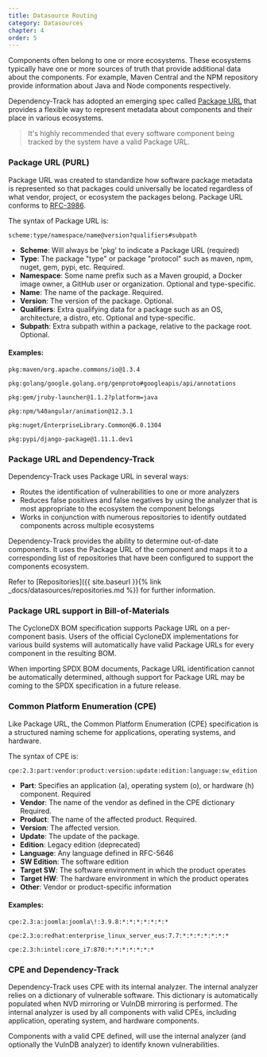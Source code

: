 ```yaml
---
title: Datasource Routing
category: Datasources
chapter: 4
order: 5
---
```


Components often belong to one or more ecosystems. These ecosystems typically have one or more sources of 
truth that provide additional data about the components. For example, Maven Central and the NPM repository provide 
information about Java and Node components respectively. 

Dependency-Track has adopted an emerging spec called [Package URL](https://github.com/package-url/purl-spec) that
provides a flexible way to represent metadata about components and their place in various ecosystems.

> It's highly recommended that every software component being tracked by the system have a valid Package URL. 

### Package URL (PURL)

Package URL was created to standardize how software package metadata is represented so that packages could universally
be located regardless of what vendor, project, or ecosystem the packages belong. Package URL conforms to [RFC-3986](https://tools.ietf.org/html/rfc3986).

The syntax of Package URL is:
```
scheme:type/namespace/name@version?qualifiers#subpath
```

* **Scheme**: Will always be 'pkg' to indicate a Package URL (required)
* **Type**: The package "type" or package "protocol" such as maven, npm, nuget, gem, pypi, etc. Required.
* **Namespace**: Some name prefix such as a Maven groupid, a Docker image owner, a GitHub user or organization. Optional and type-specific.
* **Name**: The name of the package. Required.
* **Version**: The version of the package. Optional.
* **Qualifiers**: Extra qualifying data for a package such as an OS, architecture, a distro, etc. Optional and type-specific.
* **Subpath**: Extra subpath within a package, relative to the package root. Optional.

#### Examples:

```
pkg:maven/org.apache.commons/io@1.3.4

pkg:golang/google.golang.org/genproto#googleapis/api/annotations

pkg:gem/jruby-launcher@1.1.2?platform=java

pkg:npm/%40angular/animation@12.3.1

pkg:nuget/EnterpriseLibrary.Common@6.0.1304

pkg:pypi/django-package@1.11.1.dev1
```

### Package URL and Dependency-Track

Dependency-Track uses Package URL in several ways:

* Routes the identification of vulnerabilities to one or more analyzers
* Reduces false positives and false negatives by using the analyzer that is most appropriate to the ecosystem the component belongs
* Works in conjunction with numerous repositories to identify outdated components across multiple ecosystems

Dependency-Track provides the ability to determine out-of-date components. It uses the Package URL
of the component and maps it to a corresponding list of repositories that have been configured to support the components 
ecosystem.

Refer to [Repositories]({{ site.baseurl }}{% link _docs/datasources/repositories.md %}) for further information.

### Package URL support in Bill-of-Materials

The CycloneDX BOM specification supports Package URL on a per-component basis. Users of the official CycloneDX 
implementations for various build systems will automatically have valid Package URLs for every component in the 
resulting BOM. 

When importing SPDX BOM documents, Package URL identification cannot be automatically determined, although support 
for Package URL may be coming to the SPDX specification in a future release.

### Common Platform Enumeration (CPE)
Like Package URL, the Common Platform Enumeration (CPE) specification is a structured naming scheme for applications, 
operating systems, and hardware.

The syntax of CPE is:
```
cpe:2.3:part:vendor:product:version:update:edition:language:sw_edition:target_sw:target_hw:other
```

* **Part**: Specifies an application (a), operating system (o), or hardware (h) component. Required
* **Vendor**: The name of the vendor as defined in the CPE dictionary Required.
* **Product**: The name of the affected product. Required.
* **Version**: The affected version. 
* **Update**: The update of the package.
* **Edition**: Legacy edition (deprecated)
* **Language**: Any language defined in RFC-5646
* **SW Edition**: The software edition
* **Target SW**: The software environment in which the product operates
* **Target HW**: The hardware environment in which the product operates
* **Other**: Vendor or product-specific information

#### Examples:

```
cpe:2.3:a:joomla:joomla\!:3.9.8:*:*:*:*:*:*:*

cpe:2.3:o:redhat:enterprise_linux_server_eus:7.7:*:*:*:*:*:*:*

cpe:2.3:h:intel:core_i7:870:*:*:*:*:*:*:*
```


### CPE and Dependency-Track

Dependency-Track uses CPE with its internal analyzer. 
The internal analyzer relies on a dictionary of vulnerable software. This dictionary is automatically populated when 
NVD mirroring or VulnDB mirroring is performed. The internal analyzer is used by all components with valid CPEs, 
including application, operating system, and hardware components.

Components with a valid CPE defined, will use the internal analyzer (and optionally the VulnDB analyzer) to identify
known vulnerabilities.
